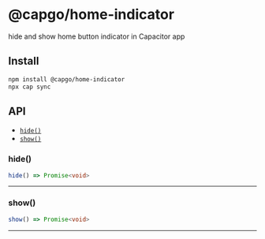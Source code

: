 # @capgo/home-indicator

hide and show home button indicator in Capacitor app

## Install

```bash
npm install @capgo/home-indicator
npx cap sync
```

## API

<docgen-index>

* [`hide()`](#hide)
* [`show()`](#show)

</docgen-index>

<docgen-api>
<!--Update the source file JSDoc comments and rerun docgen to update the docs below-->

### hide()

```typescript
hide() => Promise<void>
```

--------------------


### show()

```typescript
show() => Promise<void>
```

--------------------

</docgen-api>
